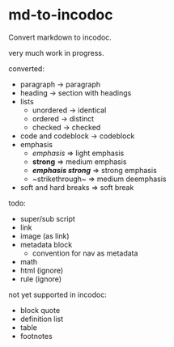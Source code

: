 # md-to-incodoc

Convert markdown to incodoc.

very much work in progress.

converted:

- paragraph -> paragraph
- heading -> section with headings
- lists
  - unordered -> identical
  - ordered -> distinct
  - checked -> checked
- code and codeblock -> codeblock
- emphasis
  - *emphasis* => light emphasis
  - **strong** => medium emphasis
  - ***emphasis strong*** => strong emphasis
  - ~strikethrough~ => medium deemphasis
- soft and hard breaks => soft break

todo:

- super/sub script
- link
- image (as link)
- metadata block
  - convention for nav as metadata
- math
- html (ignore)
- rule (ignore)

not yet supported in incodoc:

- block quote
- definition list
- table
- footnotes
